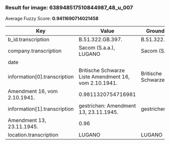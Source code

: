 ### Result for image: 638948517510844987_48_u_007
Average Fuzzy Score: **0.9411690714021458**
<small>

| Key | Value | Ground Truth | Score |
| --- | --- | --- | --- |
| b_id.transcription | B.51.322.GB.397. | B.51.322.GB.397. | 1.0 |
| company.transcription | Sacom (S.a.a.), LUGANO | Sacom (S.a.) | 0.7058823529411764 |
| date |  |  | 1.0 |
| information[0].transcription | Britische Schwarze Liste Amendment 16, vom 2.10.1941. | Britische Schwarze Liste
Amendment 16, vom 2.10.1941. | 0.9811320754716981 |
| information[1].transcription |  gestrichen: Amendment 13, 23.11.1945. | gestrichen:
Amendment 13, 23.11.1945. | 0.96 |
| location.transcription | LUGANO | LUGANO | 1.0 |

</small>
